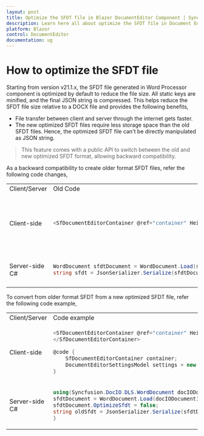 ```yaml
---
layout: post
title: Optimize the SFDT file in Blazor DocumentEditor Component | Syncfusion
description: Learn here all about optimize the SFDT file in Document Editor in Syncfusion Blazor DocumentEditor component and more.
platform: Blazor
control: DocumentEditor
documentation: ug
---
```


# How to optimize the SFDT file

Starting from version v21.1.x, the SFDT file generated in Word Processor component is optimized by default to reduce the file size. All static keys are minified, and the final JSON string is compressed. This helps reduce the SFDT file size relative to a DOCX file and provides the following benefits,
* File transfer between client and server through the internet gets faster.
* The new optimized SFDT files require less storage space than the old SFDT files.
Hence, the optimized SFDT file can't be directly manipulated as JSON string.

> This feature comes with a public API to switch between the old and new optimized SFDT format, allowing backward compatibility.

As a backward compatibility to create older format SFDT files, refer the following code changes,

<table>
<tr>
<td>Client/Server</td><td>Old Code</td><td>New Code from v21.1.x</td>
</tr>
<tr>
<td>Client-side</td>
<td>

```csharp
<SfDocumentEditorContainer @ref="container" Height="590px"></SfDocumentEditorContainer>
```

</td>
<td>

```csharp
<SfDocumentEditorContainer @ref="container" Height="590px" DocumentEditorSettings="settings">
</SfDocumentEditorContainer>

@code {
    SfDocumentEditorContainer container;
    DocumentEditorSettingsModel settings = new DocumentEditorSettingsModel() { OptimizeSfdt = false };
}
```
</td>
</tr>
<tr>
<td>Server-side C#</td>
<td>

```csharp
WordDocument sfdtDocument = WordDocument.Load(stream, formatType);
string sfdt = JsonSerializer.Serialize(sfdtDocument);
```

</td>
<td>

```csharp
WordDocument sfdtDocument = WordDocument.Load(stream, formatType);
sfdtDocument.OptimizeSfdt = false;
string sfdt = JsonSerializer.Serialize(sfdtDocument);
```

</td>
</tr>

</table>

To convert from older format SFDT from a new optimized SFDT file, refer the following code example,

<table>
<tr>
<td>Client/Server</td><td>Code example</td>
</tr>
<tr>
<td>Client-side</td>
<td>

```csharp
<SfDocumentEditorContainer @ref="container" Height="590px" DocumentEditorSettings="settings">
</SfDocumentEditorContainer>

@code {
    SfDocumentEditorContainer container;
    DocumentEditorSettingsModel settings = new DocumentEditorSettingsModel() { OptimizeSfdt = false };
}
```

</td>
</tr>
<tr>
<td>Server-side C#</td>
<td>

```csharp
using(Syncfusion.DocIO.DLS.WordDocument docIODocument = WordDocument.Save(optimizedSfdt)) {
sfdtDocument = WordDocument.Load(docIODocument);
sfdtDocument.OptimizeSfdt = false;
string oldSfdt = JsonSerializer.Serialize(sfdtDocument);
}
```

</td>
</tr>
</table>